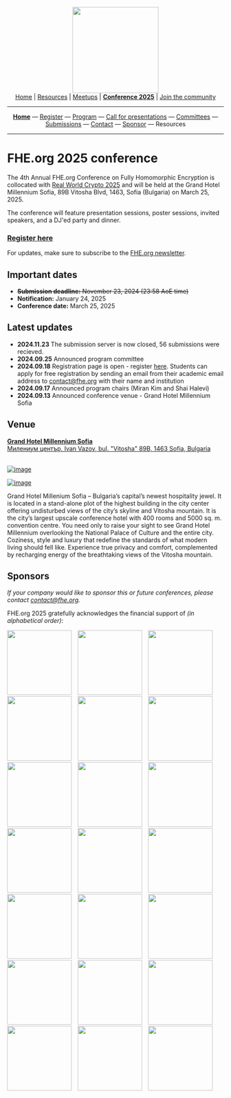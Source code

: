 <!-- Main header navigation -->
<p align="center">
  <img width="200" src="https://user-images.githubusercontent.com/5758427/180978488-db825482-5a58-4c7c-9589-c494a6f0be04.png"><br/>
  <a href="https://fhe-org.github.io">Home</a> | <a href="https://fhe-org.github.io/resources">Resources</a> | <a href="https://fhe-org.github.io/meetups/">Meetups</a> | <a href="https://fhe-org.github.io/conferences/conference-2025/"><b>Conference 2025</b></a> | <a href="https://fhe-org.github.io/community">Join the community</a>
</p>
<hr/>
<!-- /Main header navigation -->


<!-- Header conference 2025 links -->
<p align="center">
  <a href="https://fhe-org.github.io/conferences/conference-2025/"><b>Home</b></a>
  —
  <a href="https://lu.ma/fhe-org-conference-2025-tickets">Register</a>
  —
  <a href="https://fhe-org.github.io/conferences/conference-2025/program">Program</a>
  —
  <a href="https://fhe-org.github.io/conferences/conference-2025/call-for-presentations">Call for presentations</a>
  —
  <a href="https://fhe-org.github.io/conferences/conference-2025/committees">Committees</a>
  —
  <a href="https://fhe-org.github.io/conferences/conference-2025/submissions">Submissions</a>
  —
  <a href="https://fhe-org.github.io/conferences/conference-2025/contact">Contact</a>
  —
  <a href="https://fhe-org.github.io/conferences/conference-2025/sponsor">Sponsor</a>
  —
  Resources
</p>
<hr/>
<!-- /Header conference 2025 links -->



# FHE.org 2025 conference

The 4th Annual FHE.org Conference on Fully Homomorphic Encryption is collocated with [Real World Crypto 2025](https://rwc.iacr.org/2025/) and will be held at the Grand Hotel Millennium Sofia, 89B Vitosha Blvd, 1463, Sofia (Bulgaria) on March 25, 2025.

The conference will feature presentation sessions, poster sessions, invited speakers, and a DJ'ed party and dinner. 

### [Register here](https://lu.ma/fhe-org-conference-2025-tickets)

For updates, make sure to subscribe to the [FHE.org newsletter](https://fheorg.substack.com/).

## Important dates
- ~~**Submission deadline:** November 23, 2024 (23:58 AoE time)~~
- **Notification:** January 24, 2025
- **Conference date:** March 25, 2025

## Latest updates
- **2024.11.23** The submission server is now closed, 56 submissions were recieved.
- **2024.09.25** Announced program committee
- **2024.09.18** Registration page is open - register [here](https://lu.ma/fhe-org-conference-2025-tickets). Students can apply for free registration by sending an email from their academic email address to contact@fhe.org with their name and institution
- **2024.09.17** Announced program chairs (Miran Kim and Shai Halevi)
- **2024.09.13** Announced conference venue - Grand Hotel Millennium Sofia

## Venue

<a href="https://www.google.com/maps/search/?api=1&query=Grand%20Hotel%20Millennium%20Sofia&query_place_id=ChIJdXtu_6OFqkAR1JmitDfJZlE">
<b>Grand Hotel Millennium Sofia</b><br>
Милениум център, Ivan Vazov, bul. "Vitosha" 89B, 1463 Sofia, Bulgaria<br><br>
  
![image](https://github.com/user-attachments/assets/caa74cd4-c708-4e1f-9f41-af81919148c6)

![image](https://github.com/user-attachments/assets/95fc832f-49e4-4b0e-a7a8-151d7174140d)

</a>

Grand Hotel Millenium Sofia – Bulgaria’s capital’s newest hospitality jewel. It is located in a stand-alone plot of the highest building in the city center offering undisturbed views of the city’s skyline and Vitosha mountain. It is the city’s largest upscale conference hotel with 400 rooms and 5000 sq. m. convention centre. You need only to raise your sight to see Grand Hotel Millennium overlooking the National Palace of Culture and the entire city. Coziness, style and luxury that redefine the standards of what modern living should fell like. Experience true privacy and comfort, complemented by recharging energy of the breathtaking views of the Vitosha mountain. 



## Sponsors

*If your company would like to sponsor this or future conferences, please contact contact@fhe.org.*

FHE.org 2025 gratefully acknowledges the financial support of <i>(in alphabetical order)</i>:


<span style="padding-right:10px"><a href="https://aws.amazon.com/"><img src="https://github.com/FHE-org/fhe-org.github.io/assets/37557436/5b6eaaaf-d115-41ff-b2da-e3643bb06db1" width="150px"></a></span> 
<span style="padding-right:10px"><a href="https://brside.com/"><img src="https://github.com/FHE-org/fhe-org.github.io/assets/37557436/6f4f7bd1-1e13-4671-912a-26035131310f" width="150px"></a></span>
<span style="padding-right:10px"><a href="https://cornami.com/"><img src="https://github.com/FHE-org/fhe-org.github.io/assets/37557436/5501b8c7-c676-4527-b00f-f4b97e8e19f9" width="150px"></a></span> 
<span style="padding-right:10px"><a href="https://desilo.ai/"><img src="https://github.com/FHE-org/fhe-org.github.io/assets/37557436/fd3f8a34-c3c3-4f79-ae17-deb2cc93374f" width="150px"></a></span>
<span style="padding-right:10px"><a href="https://eaglys.com/"><img src="https://github.com/FHE-org/fhe-org.github.io/assets/37557436/54a0bb9f-0546-44cb-a1ed-7d0b9785fbd1" width="150px"></a></span>
<span style="padding-right:10px"><a href="https://enveil.com/"><img src="https://github.com/FHE-org/fhe-org.github.io/assets/37557436/87f3007c-1721-490d-98d0-cea5d7e9f9fd" width="150px"></a></span>
<span style="padding-right:10px"><a href="https://heaan.it/"><img src="https://user-images.githubusercontent.com/5758427/216011474-c46580f9-e239-4582-ad21-7cc091cbff18.png" width="150px"></a></span>
<span style="padding-right:10px"><a href="https://www.inco.network/"><img src="https://github.com/FHE-org/fhe-org.github.io/assets/37557436/386095b7-306b-45b0-baa3-d6a1d2d6bca1" width="150px"></a></span>
<span style="padding-right:10px"><a href="https://lambdaclass.com/"><img src="https://github.com/FHE-org/fhe-org.github.io/assets/37557436/5ce3c1d2-dbbe-4556-a2e1-9e3e1d271e0a" width="150px"></a></span>
<span style="padding-right:10px"><a href="https://leastauthority.com/"><img src="https://github.com/FHE-org/fhe-org.github.io/assets/37557436/3ae60557-35ca-408e-94ba-a8c80da21acb" width="150px"></a></span>
<span style="padding-right:10px"><a href="https://mindnetwork.xyz"><img src="https://github.com/user-attachments/assets/ae8ff467-0443-4823-8bf8-e5ac2c2bd5bf" width="150px"></a></span>
<span style="padding-right:10px"><a href="https://nillion.com/"><img src="https://github.com/user-attachments/assets/35ba0f71-d5d1-45bc-9721-ad4c01b49418" width="150px"></a></span>
<span style="padding-right:10px"><a href="https://niobiummicrosystems.com/"><img src="https://github.com/user-attachments/assets/3baddb71-48eb-41fc-b8d1-133d985100b5" width="150px"></a></span>
<span style="padding-right:10px"><a href="https://www.olvid.io/"><img src="https://github.com/FHE-org/fhe-org.github.io/assets/37557436/9a62d077-fd7e-4cd7-8869-2ad0e7bd1e86" width="150px"></a></span>
<span style="padding-right:10px"><a href="https://optalysys.com/"><img src="https://github.com/FHE-org/fhe-org.github.io/assets/37557436/604f8663-a8de-4619-939f-f35d8c166d7f" width="150px"></a></span>
<span style="padding-right:10px"><a href="https://ostif.org"><img src="https://github.com/user-attachments/assets/cb23b5c0-a0d4-40ea-8d4d-7d87841416af" width="150px"></a></span>
<span style="padding-right:10px"><a href="https://scrt.network/"><img src="https://github.com/user-attachments/assets/55cd0288-62ab-4d61-9862-36b152bb3903" width="150px"></a></span>
<span style="padding-right:10px"><a href="https://sightai.io/"><img src="https://github.com/user-attachments/assets/35541a29-a223-4984-9bd5-a6abb5dcd5c1" width="150px"></a></span>
<span style="padding-right:10px"><a href="https://symbolic.software/"><img src="https://github.com/FHE-org/fhe-org.github.io/assets/37557436/7262cee7-f4bd-4f08-983e-03356ddda49c" width="150px"></a></span>
<span style="padding-right:10px"><a href="https://the.engineer/"><img src="https://github.com/FHE-org/fhe-org.github.io/assets/37557436/7b16bcd9-cdbe-4924-956d-caa3adf34697" width="150px"></a></span>
<span style="padding-right:10px"><a href="https://zama.ai"><img src="https://user-images.githubusercontent.com/5758427/185637978-55314bc6-ae80-4afd-9010-0c70f8cb963d.png" width="150px"></a>

<br><br>
